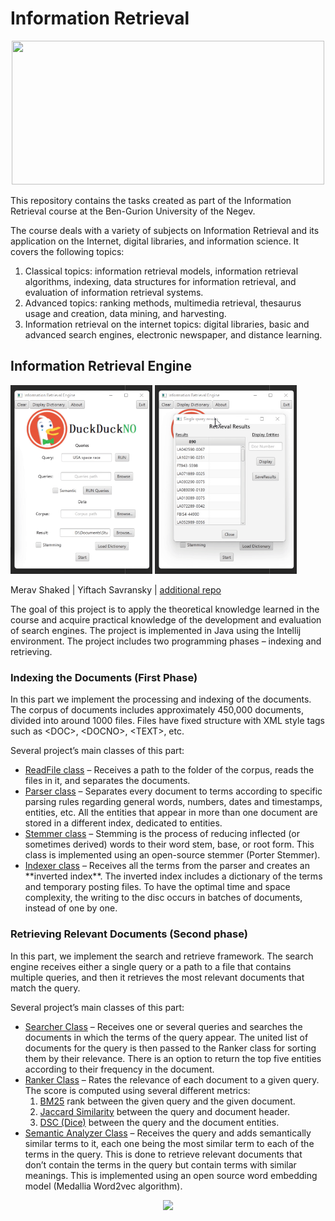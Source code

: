 # Information Retrieval

<p align="center">
<img src="https://miro.medium.com/max/1200/1*zIko_UJAnI5oOI7f9Dwacw.png"  width="500" height="230">
</p>

This repository contains the tasks created as part of the Information Retrieval course at the Ben-Gurion University of the Negev. 

The course deals with a variety of subjects on Information Retrieval and its application on the Internet, digital libraries, and information science. 
It covers the following topics:
1. Classical topics: information retrieval models, information retrieval algorithms, indexing, data structures for information retrieval, and evaluation of information retrieval systems. 
2. Advanced topics: ranking methods, multimedia retrieval, thesaurus usage and creation, data mining, and harvesting. 
3. Information retrieval on the internet topics: digital libraries, basic and advanced search engines, electronic newspaper, and distance learning. 


## Information Retrieval Engine

<p float="left">
  <img src="Media/ir_1.gif" width=45% />
  <img src="Media/ir_2.gif" width=45% />
</p>

Merav Shaked | Yiftach Savransky | [additional repo](https://github.com/yiftachsa/IR_engine_old)

The goal of this project is to apply the theoretical knowledge learned in the course and acquire practical knowledge of the development and evaluation of search engines. The project is implemented in Java using the Intellij environment. The project includes two programming phases – indexing and retrieving.


### Indexing the Documents (First Phase)


In this part we implement the processing and indexing of the documents. The corpus of documents includes approximately 450,000 documents, divided into around 1000 files. Files have fixed structure with XML style tags such as \<DOC\>, \<DOCNO\>, \<TEXT\>, etc.


Several project’s main classes of this part:
<ul>
  <li><ins>ReadFile class</ins> – Receives a path to the folder of the corpus, reads the files in it, and separates the documents.</li>
  <li><ins>Parser class</ins> – Separates every document to terms according to specific parsing rules regarding general words, numbers, dates and timestamps, entities, etc. All the entities that appear in more than one document are stored in a different index, dedicated to entities.</li>
  <li><ins>Stemmer class</ins> – Stemming is the process of reducing inflected (or sometimes derived) words to their word stem, base, or root form. This class is implemented using an open-source stemmer (Porter Stemmer).</li>
  <li><ins>Indexer class</ins> – Receives all the terms from the parser and creates an **inverted index**. The inverted index includes a dictionary of the terms and temporary posting files. To have the optimal time and space complexity, the writing to the disc occurs in batches of documents, instead of one by one.</li>
</ul>

### Retrieving Relevant Documents (Second phase)

In this part, we implement the search and retrieve framework. The search engine receives either a single query or a path to a file that contains multiple queries, and then it retrieves the most relevant documents that match the query.

Several project’s main classes of this part:
<ul>
  <li><ins>Searcher Class</ins> – Receives one or several queries and searches the documents in which the terms of the query appear.  The united list of documents for the query is then passed to the Ranker class for sorting them by their relevance. There is an option to return the top five entities according to their frequency in the document.</li>
  <li><ins>Ranker Class</ins> – Rates the relevance of each document to a given query. The score is computed using several different metrics: 
  <ol>
    <li><ins>BM25</ins> rank between the given query and the given document.</li>
    <li><ins>Jaccard Similarity</ins> between the query and document header.</li>
    <li><ins>DSC (Dice)</ins> between the query and the document entities.</li>
  </ol></li>
  <li><ins>Semantic Analyzer Class</ins> – Receives the query and adds semantically similar terms to it, each one being the most similar term to each of the terms in the query. This is done to retrieve relevant documents that don’t contain the terms in the query but contain terms with similar meanings. This is implemented using an open source word embedding model (Medallia Word2vec algorithm).</li>
</ul> 


<p align="center">
<img src="https://in.bgu.ac.il/marketing/DocLib/Pages/graphics/heb-en-arabic-logo-small.png">
</p>

